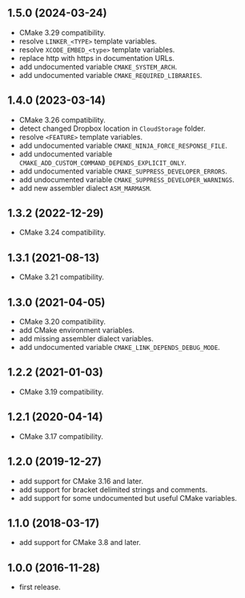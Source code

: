 ## 1.5.0 (2024-03-24)

* CMake 3.29 compatibility.
* resolve `LINKER_<TYPE>` template variables.
* resolve `XCODE_EMBED_<type>` template variables.
* replace http with https in documentation URLs.
* add undocumented variable `CMAKE_SYSTEM_ARCH`.
* add undocumented variable `CMAKE_REQUIRED_LIBRARIES`.

## 1.4.0 (2023-03-14)

* CMake 3.26 compatibility.
* detect changed Dropbox location in `CloudStorage` folder.
* resolve `<FEATURE>` template variables.
* add undocumented variable `CMAKE_NINJA_FORCE_RESPONSE_FILE`.
* add undocumented variable `CMAKE_ADD_CUSTOM_COMMAND_DEPENDS_EXPLICIT_ONLY`.
* add undocumented variable `CMAKE_SUPPRESS_DEVELOPER_ERRORS`.
* add undocumented variable `CMAKE_SUPPRESS_DEVELOPER_WARNINGS`.
* add new assembler dialect `ASM_MARMASM`.

## 1.3.2 (2022-12-29)

* CMake 3.24 compatibility.

## 1.3.1 (2021-08-13)

* CMake 3.21 compatibility.

## 1.3.0 (2021-04-05)

* CMake 3.20 compatibility.
* add CMake environment variables.
* add missing assembler dialect variables.
* add undocumented variable `CMAKE_LINK_DEPENDS_DEBUG_MODE`.

## 1.2.2 (2021-01-03)

* CMake 3.19 compatibility.

## 1.2.1 (2020-04-14)

* CMake 3.17 compatibility. 

## 1.2.0 (2019-12-27)

* add support for CMake 3.16 and later.
* add support for bracket delimited strings and comments.
* add support for some undocumented but useful CMake variables.
 
## 1.1.0 (2018-03-17)

* add support for CMake 3.8 and later.

## 1.0.0 (2016-11-28)

* first release.
